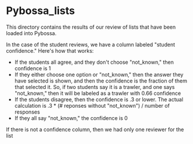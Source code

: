 # Pybossa_lists

This directory contains the results of our review of lists that have been loaded into Pybossa. 

In the case of the student reviews, we have a column labeled "student confidence." Here's how that works:
 - If the students all agree, and they don't choose "not_known," then confidence is 1
 - If they either choose one option or "not_known," then the answer they have selected is shown, and then the confidence is the fraction of them that selected it. So, if two students say it is a trawler, and one says "not_known," then it will be labeled as a trawler with 0.66 confidence
 - If the students disagree, then the confidence is .3 or lower. The actual calculation is .3 * (# reponses without "not_known") / number of responses
 - If they all say "not_known," the confidence is 0

 If there is not a confidence column, then we had only one reviewer for the list

